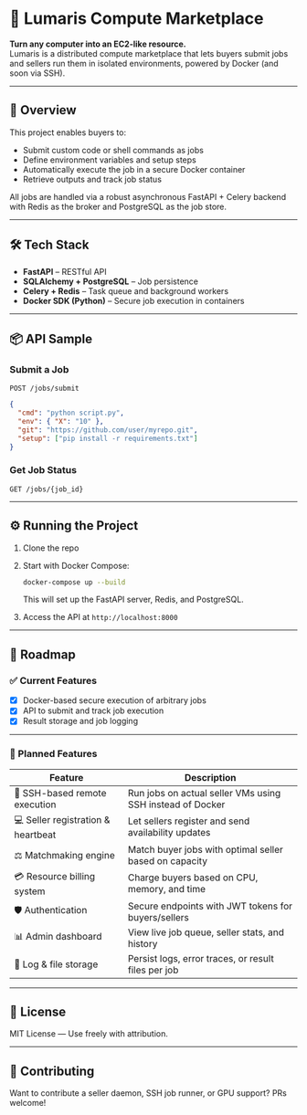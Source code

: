 # 🔌 Lumaris Compute Marketplace

**Turn any computer into an EC2-like resource.**  
Lumaris is a distributed compute marketplace that lets buyers submit jobs and sellers run them in isolated environments, powered by Docker (and soon via SSH).

---

## 🚀 Overview

This project enables buyers to:

- Submit custom code or shell commands as jobs
- Define environment variables and setup steps
- Automatically execute the job in a secure Docker container
- Retrieve outputs and track job status

All jobs are handled via a robust asynchronous FastAPI + Celery backend with Redis as the broker and PostgreSQL as the job store.

---

## 🛠 Tech Stack

- **FastAPI** – RESTful API
- **SQLAlchemy + PostgreSQL** – Job persistence
- **Celery + Redis** – Task queue and background workers
- **Docker SDK (Python)** – Secure job execution in containers

---

## 📦 API Sample

### Submit a Job

```http
POST /jobs/submit
````

```json
{
  "cmd": "python script.py",
  "env": { "X": "10" },
  "git": "https://github.com/user/myrepo.git",
  "setup": ["pip install -r requirements.txt"]
}
```

### Get Job Status

```http
GET /jobs/{job_id}
```

---

## ⚙️ Running the Project

1. Clone the repo
2. Start with Docker Compose:

   ```bash
   docker-compose up --build
   ```

    This will set up the FastAPI server, Redis, and PostgreSQL.
3. Access the API at `http://localhost:8000`

---

## 📌 Roadmap

### ✅ Current Features

- [x] Docker-based secure execution of arbitrary jobs
- [x] API to submit and track job execution
- [x] Result storage and job logging

---

### 🧠 Planned Features

| Feature                            | Description                                               |
| ---------------------------------- | --------------------------------------------------------- |
| 🔐 SSH-based remote execution      | Run jobs on actual seller VMs using SSH instead of Docker |
| 💻 Seller registration & heartbeat | Let sellers register and send availability updates        |
| ⚖️ Matchmaking engine              | Match buyer jobs with optimal seller based on capacity    |
| 💳 Resource billing system         | Charge buyers based on CPU, memory, and time              |
| 🛡 Authentication                  | Secure endpoints with JWT tokens for buyers/sellers       |
| 📊 Admin dashboard                 | View live job queue, seller stats, and history            |
| 🧾 Log & file storage              | Persist logs, error traces, or result files per job       |

---

## 📃 License

MIT License — Use freely with attribution.

---

## 🤝 Contributing

Want to contribute a seller daemon, SSH job runner, or GPU support? PRs welcome!
